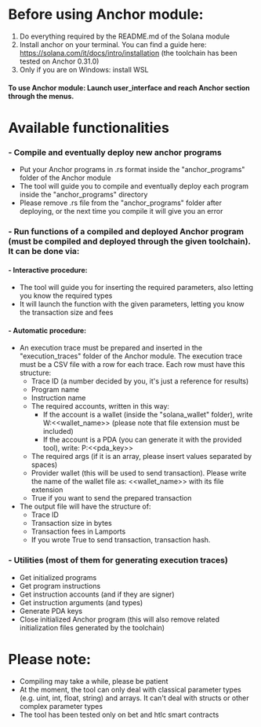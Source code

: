 # Before using Anchor module:
1. Do everything required by the README.md of the Solana module
2. Install anchor on your terminal. You can find a guide here: https://solana.com/it/docs/intro/installation (the toolchain has been tested on Anchor 0.31.0)
3. Only if you are on Windows: install WSL

#### To use Anchor module: Launch user_interface and reach Anchor section through the menus.

# Available functionalities
### - Compile and eventually deploy new anchor programs
  - Put your Anchor programs in .rs format inside the "anchor_programs" folder of the Anchor module
  - The tool will guide you to compile and eventually deploy each program inside the "anchor_programs" directory
  - Please remove .rs file from the "anchor_programs" folder after deploying, or the next time you compile it will give you an error
### - Run functions of a compiled and deployed Anchor program (must be compiled and deployed through the given toolchain). It can be done via:
 #### - Interactive procedure:
- The tool will guide you for inserting the required parameters, also letting you know the required types
- It will launch the function with the given parameters, letting you know the transaction size and fees 
#### - Automatic procedure:
- An execution trace must be prepared and inserted in the "execution_traces" folder of the Anchor module. The execution trace must be a CSV file with a row for each trace. Each row must have this structure:
  - Trace ID (a number decided by you, it's just a reference for results)
  - Program name
  - Instruction name
  - The required accounts, written in this way:
    - If the account is a wallet (inside the "solana_wallet" folder), write W:<<wallet_name>> (please note that file extension must be included)
    - If the account is a PDA (you can generate it with the provided tool), write: P:<<pda_key>>
  - The required args (if it is an array, please insert values separated by spaces)
  - Provider wallet (this will be used to send transaction). Please write the name of the wallet file as: <<wallet_name>> with its file extension
  - True if you want to send the prepared transaction
- The output file will have the structure of:
  - Trace ID
  - Transaction size in bytes
  - Transaction fees in Lamports
  - If you wrote True to send transaction, transaction hash.
### - Utilities (most of them for generating execution traces)
- Get initialized programs
- Get program instructions
- Get instruction accounts (and if they are signer)
- Get instruction arguments (and types)
- Generate PDA keys
- Close initialized Anchor program (this will also remove related initialization files generated by the toolchain)

# Please note:
- Compiling may take a while, please be patient
- At the moment, the tool can only deal with classical parameter types (e.g. uint, int, float, string) and arrays. It can't deal with structs or other complex parameter types
- The tool has been tested only on bet and htlc smart contracts
